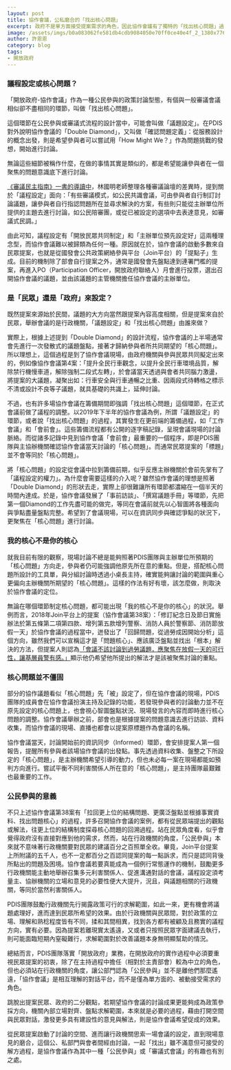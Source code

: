 ```yaml
---
layout: post
title: 協作會議，公私磨合的「找出核心問題」
excerpt: 政府不是單方面接受提案需求的角色，因此協作會議有了獨特的「找出核心問題」過程。
image: /assets/imgs/b0a083062fe581db4cdb9084050e70ff0ce40e4f_2_1380x776.jpeg
author: 許恩恩
category: blog
tags:
- 開放政府
---
```


### 議程設定或核心問題？

「開放政府-協作會議」作為一種公民參與的政策討論型態，有個與一般審議會議相似卻不盡相同的環節，叫做「找出核心問題」。

這個環節在公民參與或審議式流程的設計當中，可能會叫做「議題設定」。在PDIS對外說明協作會議的「Double Diamond」，又叫做「確認問題定義」：從服務設計的概念出發，則是希望參與者可以嘗試用「How Might We？」作為問題挑戰的發想，開始進行討論。

無論這些細節被稱作什麼，在做的事情其實是類似的，都是希望能讓參與者在一個聚焦的問題意識底下進行討論。

[《審議民主指南》一書的導讀中](https://www.facebook.com/notes/%E6%9E%97%E5%9C%8B%E6%98%8E/%E5%A4%9A%E5%85%83%E5%AF%A9%E8%AD%B0%E8%88%87%E5%85%AC%E6%B0%91%E7%A4%BE%E6%9C%83%E5%AF%A9%E8%AD%B0%E6%B0%91%E4%B8%BB%E6%8C%87%E5%8D%97%E5%B0%8E%E8%AE%80-%E6%9E%97%E5%9C%8B%E6%98%8E/442060615817584/)，林國明老師整理各種審議論壇的差異時，提到關於「議程設定」面向：「有些審議模式，如公民共識會議，可由參與者自行制訂討論議題，讓參與者自行指認問題所在並尋求解決的方案，有些則只能從主辦單位所提供的主題去進行討論，如公民陪審團，或從已被設定的選項中去表達意見，如審議式民調。」

由此可知，議程設定有「開放民眾共同制定」和「主辦單位預先設定好」這兩種理念型，而協作會議難以被歸類為任何一種。原因就在於，協作會議的啟動多數來自民眾提案，也就是從國發會公共政策網絡參與平台（Join平台）的「提點子」生成。目前的機制除了部會自行提案之外，通常是國發會先盤點達到連署門檻的提案，再進入PO（Participation Officer，開放政府聯絡人）月會進行投票，選出召開協作會議的議題，並由該議題的主管機關擔任協作會議的主辦單位。

### 是「民眾」還是「政府」來設定？

既然提案來源始於民間，議題的大方向當然跟提案內容高度相關，但是提案來自於民眾，舉辦會議的是行政機關，「議題設定」和「找出核心問題」由誰來做？

實際上，根據上述提到「Double Diamond」的設計流程，協作會議的上半場通常會先進行一次發散式的議題盤點，接著才歸納參與者所共同期望的「核心問題」。所以理想上，這個過程是到了協作會議現場，由政府機關與參與民眾共同擬定出來的，例如像協作會議第4案：「提升全民行車觀念，以提升全民行車環境品質，解除禁行機慢車道，解除強制二段式左轉」，於會議當天透過與會者共同腦力激盪，將提案的大議題，凝聚出如：行車安全與行車通暢之比重、因兩段式待轉格之標示不清或設計不良等子議題，就具基礎的共識上，延伸討論。

不過，也有許多場協作會議在籌備期間即強調「找出核心問題」這個環節，在正式會議前做了議程的調整。以2019年下半年的協作會議為例，所謂「議題設定」的環節，或者說「找出核心問題」的過程，其實發生在更前端的籌備過程，如「工作會議」和「會前會」。這些籌備流程都有公開的逐字稿記錄，呈現會議現場的討論脈絡。而從諸多記錄中見到協作會議「會前會」最重要的一個程序，即是PDIS團隊與主協辦機關確認協作會議當天討論的「核心問題」。而通常民眾提案的「標題」並不會等同於「核心問題」。

將「核心問題」的設定從會議中拉到籌備前期，似乎反應主辦機關於會前先掌有了「議程設定的權力」。為什麼會需要這樣的介入呢？雖然協作會議的理想是照著「Double Diamond」的形狀去走，實際上卻很難讓所有環節都濃縮在一個半天的時間內達成。於是，協作會議發展了「事前訪談」、「撰寫議題手冊」等環節，先把第一個Diamond的工作先盡可能的做完，等同在會議前就先以心智圖將各種面向與爭點盡量盤點完整。希望到了會議現場，可以在資訊同步與確認爭點的狀況下，更聚焦在「核心問題」進行討論。

### 我的核心不是你的核心

就我目前有限的觀察，現場討論不總是能夠照著PDIS團隊與主辦單位所預期的「核心問題」方向走，參與者仍可能強調他原先所在意的重點。但是，搭配核心問題所設計的工具單，與分組討論時透過小桌長主持，確實能夠讓討論的範圍與重心更偏向主辦機關所期望的「核心問題」。這樣的作法有好有壞，該怎麼做，則取決於協作會議的定位。

無論在哪個環節制定核心問題，都可能出現「我的核心不是你的核心」的狀況。舉例而言，2018年Join平台上的提案（協作會議第38案）：「修訂紀念日及節日實施辦法於第五條第二項第四款、增列第五款增列警察、消防人員於警察節、消防節放假一天」於協作會議的過程當中，迸發出了「回歸問題，從過勞成因開始分析」這個方向，雖然我們可以宣稱這才是「問題核心」、應該廣泛盤點並找出「根本」解決的方法，但提案人則認為[「會議不該討論到過勞議題，應聚焦在放假一天的可行性，讓基層員警有感。」](https://pdis.nat.gov.tw/zh-TW/blog/%E8%AD%A6%E6%B6%88%E4%BC%91%E5%81%87%E5%8F%AF%E8%A1%8C%E5%97%8E-%E5%8D%94%E4%BD%9C%E6%9C%83%E8%AD%B0%E7%99%BC%E6%83%B3%E7%9B%B8%E9%97%9C%E9%85%8D%E5%A5%97/)顯示他仍希望他所提出的解法才是該被聚焦討論的重點。

### 核心問題並不僵固

部分的協作議題看似「核心問題」先「被」設定了，但在協作會議的現場，PDIS團隊的成員會在協作會議扮演主持及記錄的功能，若發現參與者的討論動力並不在原先設定的核心問題上，也會視心智圖盤點狀況、現場發言的內容而即時進行核心問題的調整。協作會議舉辦之前，部會也是根據提案的問題意識去進行訪談、資料收集，而協作會議的現場、直播也都會以提案原標題作為會議的名稱。

協作會議當天，討論開始前的資訊同步（Informed）環節，會安排提案人第一個報告，提醒所有參與者該場協作會議的出發點。事先透過資料收集、盤整之下所設定的「核心問題」，是主辦機關希望引導的動力，但也未必每一案在現場都能如預判方向進行。嘗試平衡不同利害關係人所在意的「核心問題」，是主持團隊最艱難也最重要的工作。

### 公民參與的意義

不只上述協作會議第38案有「拉回更上位的結構問題、更廣泛盤點並根據事實資料、找出問題核心」的過程，許多召開協作會議的案例，都有從民眾端提出的觀點或解法，往更上位的結構制度探尋核心問題的回溯過程。站在民眾角度看，似乎會覺得政府沒有直接對應到他的需求，然而，站在行政機關的角度，「公民參與」本來就不意味著行政機關要對民眾的建議百分之百照單全收。畢竟，Join平台提案上所附議的五千人，也不一定都百分之百認同提案的每一點訴求，而只是認同背後所點出的問題及困境。協作會議若要真能成為一個例行常態運作的機制，鼓勵更多行政機關能主動地舉辦召集多元利害關係人、促進溝通對話的會議，議程設定須考量主、協辦機關的立場和意見的必要性便大大提升，況且，與議題相關的行政機關，等同於當然利害關係人。

PDIS團隊鼓勵行政機關先行揭露政策可行的求解範圍，如此一來，更有機會將議題處理好，進而達到民眾所希望的效果。由於行政機關與民眾間，對於政策的立場、理解和熟稔程度皆有不同，揉和其間相異，找到各方都有被顧及且務實的議程方向，實有必要。因為提案若離現實太遙遠，又或者只按照民眾字面建議去執行，則可能面臨短期內窒礙難行，求解範圍對於改善議題本身無明顯幫助的情況。

總結而言，PDIS團隊落實「開放政府」業務，在開放政府的實作過程中必須要重視民眾提案的初衷，除了在主持過程中擔任（相對於主責部會）較為中立的角色，但也必須站在行政機關的角度，讓公部門認為「公民參與」並不是離他們那麼遙遠，「協作會議」是相互理解的對話平台，而不是僅為單方面的、被動接受需求的角色。

跳脫出提案民眾、政府的二分觀點，若期望協作會議的討論成果更能夠成為政策參採方向，機關內部立場對齊、盤點求解範圍，本來就是必要的過程，藉由打開空間與民眾對話，激發更多具有建設性的意見與解法，則是協作會議希望促成的效果。

從民眾提案啟動了討論的空間、進而讓行政機關思索一場會議的設定，直到現場意見的磨合，這個公、私部門與會者間經由討論，一起「找出」雖不滿意但可接受的解方過程，是協作會議作為其中一種「公民參與」或「審議式會議」的有趣也有別之處。
